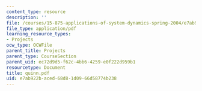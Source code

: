 ```yaml
---
content_type: resource
description: ''
file: /courses/15-875-applications-of-system-dynamics-spring-2004/e7ab922baced68d81d0966d58774b238_quinn.pdf
file_type: application/pdf
learning_resource_types:
- Projects
ocw_type: OCWFile
parent_title: Projects
parent_type: CourseSection
parent_uid: ec72d9d5-f62c-4bb6-4259-e0f222d959b1
resourcetype: Document
title: quinn.pdf
uid: e7ab922b-aced-68d8-1d09-66d58774b238
---
```

